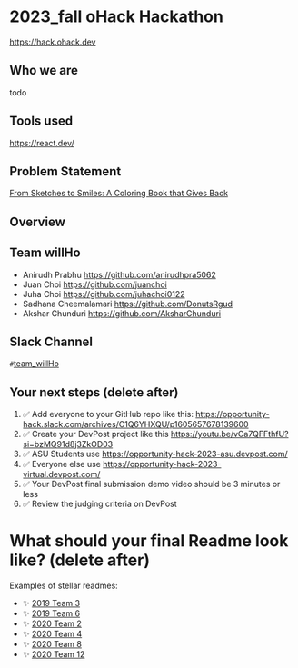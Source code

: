 
# 2023_fall oHack Hackathon
https://hack.ohack.dev

## Who we are
todo

## Tools used
https://react.dev/

## Problem Statement
[From Sketches to Smiles: A Coloring Book that Gives Back](https://ohack.dev/project/oWkMWbQ5IloAFC3FGfdP)

## Overview

## Team willHo
- Anirudh Prabhu https://github.com/anirudhpra5062
- Juan Choi https://github.com/juanchoi
- Juha Choi https://github.com/juhachoi0122
- Sadhana Cheemalamari https://github.com/DonutsRgud
- Akshar Chunduri https://github.com/AksharChunduri

## Slack Channel
`#`[team_willHo](https://opportunity-hack.slack.com/app_redirect?channel=team_willHo)

## Your next steps (delete after)
1. ✅ Add everyone to your GitHub repo like this: https://opportunity-hack.slack.com/archives/C1Q6YHXQU/p1605657678139600
2. ✅ Create your DevPost project like this https://youtu.be/vCa7QFFthfU?si=bzMQ91d8j3ZkOD03
3. ✅ ASU Students use https://opportunity-hack-2023-asu.devpost.com/
4. ✅ Everyone else use https://opportunity-hack-2023-virtual.devpost.com/
5. ✅ Your DevPost final submission demo video should be 3 minutes or less
6. ✅ Review the judging criteria on DevPost

# What should your final Readme look like? (delete after)
Examples of stellar readmes:
- ✨ [2019 Team 3](https://github.com/2019-Arizona-Opportunity-Hack/Team-3)
- ✨ [2019 Team 6](https://github.com/2019-Arizona-Opportunity-Hack/Team-6)
- ✨ [2020 Team 2](https://github.com/2020-opportunity-hack/Team-02)
- ✨ [2020 Team 4](https://github.com/2020-opportunity-hack/Team-04)
- ✨ [2020 Team 8](https://github.com/2020-opportunity-hack/Team-08)
- ✨ [2020 Team 12](https://github.com/2020-opportunity-hack/Team-12)
